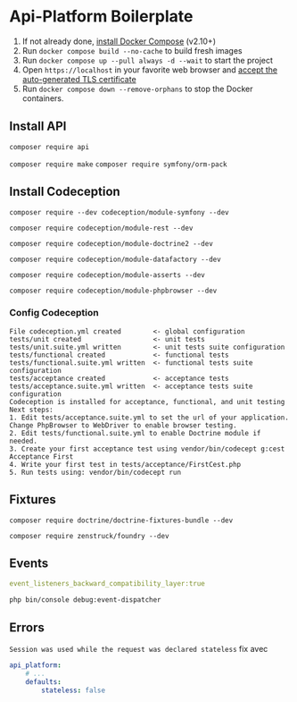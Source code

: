 # Api-Platform Boilerplate

1. If not already done, [install Docker Compose](https://docs.docker.com/compose/install/) (v2.10+)
2. Run `docker compose build --no-cache` to build fresh images
3. Run `docker compose up --pull always -d --wait` to start the project
4. Open `https://localhost` in your favorite web browser and [accept the auto-generated TLS certificate](https://stackoverflow.com/a/15076602/1352334)
5. Run `docker compose down --remove-orphans` to stop the Docker containers.

## Install API

`composer require api`

`composer require make`
`composer require symfony/orm-pack`

## Install Codeception

`composer require --dev codeception/module-symfony --dev`

`composer require codeception/module-rest --dev`

`composer require codeception/module-doctrine2 --dev`

`composer require codeception/module-datafactory --dev`

`composer require codeception/module-asserts --dev`

`composer require codeception/module-phpbrowser --dev`

### Config Codeception

```
File codeception.yml created        <- global configuration
tests/unit created                  <- unit tests
tests/unit.suite.yml written        <- unit tests suite configuration
tests/functional created            <- functional tests
tests/functional.suite.yml written  <- functional tests suite configuration
tests/acceptance created            <- acceptance tests
tests/acceptance.suite.yml written  <- acceptance tests suite configuration
Codeception is installed for acceptance, functional, and unit testing
Next steps:
1. Edit tests/acceptance.suite.yml to set the url of your application. Change PhpBrowser to WebDriver to enable browser testing.
2. Edit tests/functional.suite.yml to enable Doctrine module if needed.
3. Create your first acceptance test using vendor/bin/codecept g:cest Acceptance First
4. Write your first test in tests/acceptance/FirstCest.php
5. Run tests using: vendor/bin/codecept run

```

## Fixtures

`composer require doctrine/doctrine-fixtures-bundle --dev`

`composer require zenstruck/foundry --dev`

## Events

```yaml
event_listeners_backward_compatibility_layer:true
```

`php bin/console debug:event-dispatcher`

## Errors

`Session was used while the request was declared stateless` fix avec 

```yaml
api_platform:
    # ...
    defaults:
        stateless: false
```
